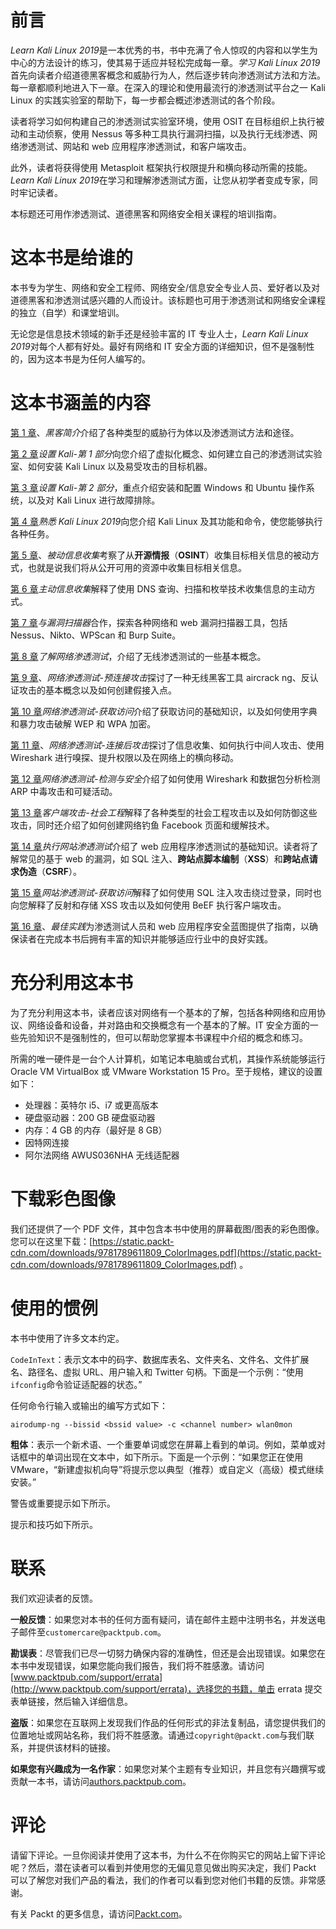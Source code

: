 # 前言

*Learn Kali Linux 2019*是一本优秀的书，书中充满了令人惊叹的内容和以学生为中心的方法设计的练习，使其易于适应并轻松完成每一章。*学习 Kali Linux 2019*首先向读者介绍道德黑客概念和威胁行为人，然后逐步转向渗透测试方法和方法。每一章都顺利地进入下一章。在深入的理论和使用最流行的渗透测试平台之一 Kali Linux 的实践实验室的帮助下，每一步都会概述渗透测试的各个阶段。

读者将学习如何构建自己的渗透测试实验室环境，使用 OSIT 在目标组织上执行被动和主动侦察，使用 Nessus 等多种工具执行漏洞扫描，以及执行无线渗透、网络渗透测试、网站和 web 应用程序渗透测试，和客户端攻击。

此外，读者将获得使用 Metasploit 框架执行权限提升和横向移动所需的技能。*Learn Kali Linux 2019*在学习和理解渗透测试方面，让您从初学者变成专家，同时牢记读者。

本标题还可用作渗透测试、道德黑客和网络安全相关课程的培训指南。

# 这本书是给谁的

本书专为学生、网络和安全工程师、网络安全/信息安全专业人员、爱好者以及对道德黑客和渗透测试感兴趣的人而设计。该标题也可用于渗透测试和网络安全课程的独立（自学）和课堂培训。

无论您是信息技术领域的新手还是经验丰富的 IT 专业人士，*Learn Kali Linux 2019*对每个人都有好处。最好有网络和 IT 安全方面的详细知识，但不是强制性的，因为这本书是为任何人编写的。

# 这本书涵盖的内容

[第 1 章](01.html)、*黑客简介*介绍了各种类型的威胁行为体以及渗透测试方法和途径。

[第 2 章](02.html)*设置 Kali-第 1 部分*向您介绍了虚拟化概念、如何建立自己的渗透测试实验室、如何安装 Kali Linux 以及易受攻击的目标机器。

[第 3 章](03.html)*设置 Kali-第 2 部分*，重点介绍安装和配置 Windows 和 Ubuntu 操作系统，以及对 Kali Linux 进行故障排除。

[第 4 章](04.html)*熟悉 Kali Linux 2019*向您介绍 Kali Linux 及其功能和命令，使您能够执行各种任务。

[第 5 章](05.html)、*被动信息收集*考察了从**开源情报**（**OSINT**）收集目标相关信息的被动方式，也就是说我们将从公开可用的资源中收集目标相关信息。

[第 6 章](06.html)*主动信息收集*解释了使用 DNS 查询、扫描和枚举技术收集信息的主动方式。

[第 7 章](07.html)*与漏洞扫描器*合作，探索各种网络和 web 漏洞扫描器工具，包括 Nessus、Nikto、WPScan 和 Burp Suite。

[第 8 章](08.html)*了解网络渗透测试*，介绍了无线渗透测试的一些基本概念。

[第 9 章](09.html)、*网络渗透测试-预连接攻击*探讨了一种无线黑客工具 aircrack ng、反认证攻击的基本概念以及如何创建假接入点。

[第 10 章](10.html)*网络渗透测试-获取访问*介绍了获取访问的基础知识，以及如何使用字典和暴力攻击破解 WEP 和 WPA 加密。

[第 11 章](11.html)、*网络渗透测试-连接后攻击*探讨了信息收集、如何执行中间人攻击、使用 Wireshark 进行嗅探、提升权限以及在网络上的横向移动。

[第 12 章](12.html)*网络渗透测试-检测与安全*介绍了如何使用 Wireshark 和数据包分析检测 ARP 中毒攻击和可疑活动。

[第 13 章](13.html)*客户端攻击-社会工程*解释了各种类型的社会工程攻击以及如何防御这些攻击，同时还介绍了如何创建网络钓鱼 Facebook 页面和缓解技术。

[第 14 章](14.html)*执行网站渗透测试*介绍了 web 应用程序渗透测试的基础知识。读者将了解常见的基于 web 的漏洞，如 SQL 注入、**跨站点脚本编制**（**XSS**）和**跨站点请求伪造**（**CSRF**）。

[第 15 章](15.html)*网站渗透测试-获取访问*解释了如何使用 SQL 注入攻击绕过登录，同时也向您解释了反射和存储 XSS 攻击以及如何使用 BeEF 执行客户端攻击。

[第 16 章](16.html)、*最佳实践*为渗透测试人员和 web 应用程序安全蓝图提供了指南，以确保读者在完成本书后拥有丰富的知识并能够适应行业中的良好实践。

# 充分利用这本书

为了充分利用这本书，读者应该对网络有一个基本的了解，包括各种网络和应用协议、网络设备和设备，并对路由和交换概念有一个基本的了解。IT 安全方面的一些先验知识不是强制性的，但可以帮助您掌握本书课程中介绍的概念和练习。

所需的唯一硬件是一台个人计算机，如笔记本电脑或台式机，其操作系统能够运行 Oracle VM VirtualBox 或 VMware Workstation 15 Pro。至于规格，建议的设置如下：

*   处理器：英特尔 i5、i7 或更高版本
*   硬盘驱动器：200 GB 硬盘驱动器
*   内存：4 GB 的内存（最好是 8 GB）
*   因特网连接
*   阿尔法网络 AWUS036NHA 无线适配器

# 下载彩色图像

我们还提供了一个 PDF 文件，其中包含本书中使用的屏幕截图/图表的彩色图像。您可以在这里下载：[https://static.packt-cdn.com/downloads/9781789611809_ColorImages.pdf](https://static.packt-cdn.com/downloads/9781789611809_ColorImages.pdf) 。

# 使用的惯例

本书中使用了许多文本约定。

`CodeInText`：表示文本中的码字、数据库表名、文件夹名、文件名、文件扩展名、路径名、虚拟 URL、用户输入和 Twitter 句柄。下面是一个示例：“使用`ifconfig`命令验证适配器的状态。”

任何命令行输入或输出的编写方式如下：

```
airodump-ng --bissid <bssid value> -c <channel number> wlan0mon
```

**粗体**：表示一个新术语、一个重要单词或您在屏幕上看到的单词。例如，菜单或对话框中的单词出现在文本中，如下所示。下面是一个示例：“如果您正在使用 VMware，“新建虚拟机向导”将提示您以典型（推荐）或自定义（高级）模式继续安装。”

警告或重要提示如下所示。

提示和技巧如下所示。

# 联系

我们欢迎读者的反馈。

**一般反馈**：如果您对本书的任何方面有疑问，请在邮件主题中注明书名，并发送电子邮件至`customercare@packtpub.com`。

**勘误表**：尽管我们已尽一切努力确保内容的准确性，但还是会出现错误。如果您在本书中发现错误，如果您能向我们报告，我们将不胜感激。请访问[www.packtpub.com/support/errata](http://www.packtpub.com/support/errata)，选择您的书籍，单击 errata 提交表单链接，然后输入详细信息。

**盗版**：如果您在互联网上发现我们作品的任何形式的非法复制品，请您提供我们的位置地址或网站名称，我们将不胜感激。请通过`copyright@packt.com`与我们联系，并提供该材料的链接。

**如果您有兴趣成为一名作家**：如果您对某个主题有专业知识，并且您有兴趣撰写或贡献一本书，请访问[authors.packtpub.com](http://authors.packtpub.com/)。

# 评论

请留下评论。一旦你阅读并使用了这本书，为什么不在你购买它的网站上留下评论呢？然后，潜在读者可以看到并使用您的无偏见意见做出购买决定，我们 Packt 可以了解您对我们产品的看法，我们的作者可以看到您对他们书籍的反馈。非常感谢。

有关 Packt 的更多信息，请访问[Packt.com](http://www.packt.com/)。